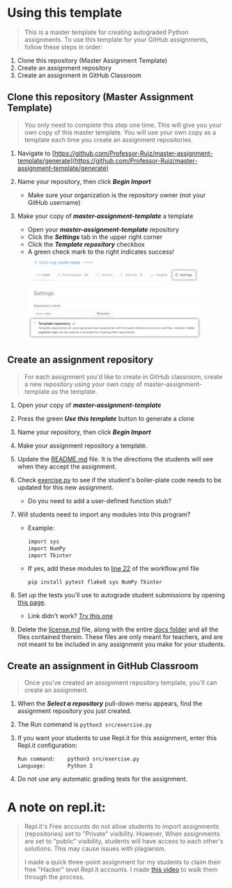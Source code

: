 # Using this template
    
> This is a master template for creating autograded Python assignments. To use this template for your GitHub assignments, follow these steps in order:

   1. Clone this repository (Master Assignment Template)
   2. Create an assignment repository   
   3. Create an assignment in GitHub Classroom

## Clone this repository (Master Assignment Template)

> You only need to complete this step one time. This will give you your own copy of this master template. You will use your own copy as a template each time you create an assignment repositories.

1. Navigate to [https://github.com/Professor-Ruiz/master-assignment-template/generate](https://github.com/Professor-Ruiz/master-assignment-template/generate)
    
2. Name your repository, then click ***Begin Import***
    - Make sure your organization is the repository owner (not your GitHub username)
    
4. Make your copy of ***master-assignment-template*** a template
    - Open your ***master-assignment-template*** repository
    - Click the ***Settings*** tab in the upper right corner
    - Click the ***Template repository*** checkbox
    - A green check mark to the right indicates success!
    ![Settings tab](assets/settings-tab.png)
    ![Template repository check box](assets/template-repository.png)

## Create an assignment repository

> For each assignment you'd like to create in GitHub classroom, create a new repository using your own copy of master-assignment-template as the template.

1. Open your copy of ***master-assignment-template***

2. Press the green ***Use this template*** button to generate a clone

3. Name your repository, then click ***Begin Import***

4. Make your assignment repository a template.

5. Update the [README.md](/README.md) file. It is the directions the students will see when they accept the assignment.
    
6. Check [exercise.py](/src/exercise.py) to see if the student's boiler-plate code needs to be updated for this new assignment.
    - Do you need to add a user-defined function stub?
    
7. Will students need to import any modules into this program?
    - Example:
        ```
        import sys
        import NumPy
        import Tkinter
        ```
    - If yes, add these modules to [line 22](/.github/workflows/workflow.yml#L22) of the workflow.yml file
        ```
        pip install pytest flake8 sys NumPy Tkinter
        ```

8. Set up the tests you'll use to autograde student submissions by opening [this page](/docs/testing-options.md).
    - Link didn't work? [Try this one](https://github.com/Professor-Ruiz/master-assignment-template/blob/main/docs/testing-options.md)

9. Delete the [license.md](../LICENSE.md) file, along with the entire [docs folder](/docs) and all the files contained therein. These files are only meant for teachers, and are not meant to be included in any assignment you make for your students.
        
## Create an assignment in GitHub Classroom
> Once you've created an assignment repository template, you'll can create an assignment.

1. When the ***Select a repository*** pull-down menu appears, find the assignment repository you just created.

2. The Run command is ```python3 src/exercise.py```

3. If you want your students to use Repl.it for this assignment, enter this Repl.it configuration:
    ```
    Run command:    python3 src/exercise.py
    Language:       Python 3
    ```
    
4. Do not use any automatic grading tests for the assignment.

# A note on repl.it:
>Repl.it's Free accounts do not allow students to import assignments (repositories) set to "Private" visibility. However, When assignments are set to "public" visibility, students will have access to each other's solutions. This may cause issues with plagiarism.
>
>I made a quick three-point assignment for my students to claim their free "Hacker" level Repl.it accounts. I made [this video](https://youtu.be/ZqzVN47oVr0) to walk them through the process.
